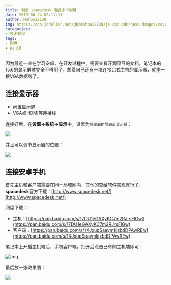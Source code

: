 ```yaml
---
title: 利用 spacedesk 连接多个副屏
date: 2019-08-24 08:11:11
author: Mahoo12138
img: https://cdn.jsdelivr.net/gh/mahoo12138/js-css-cdn/hexo-images/cover/win10.png
categories: 
- 技术教程
tags:
- 副屏
- Win10
---
```


因为最近一直在学习安卓，在开发过程中，需要查看开源项目的文档，笔记本的15.6的显示屏就完全不够用了，想着自己还有一块连接台式主机的显示器，就差一根VGA数据线了。

## 连接显示器

+ 闲置显示屏
+ VGA或HDMI等连接线

连接好后，在**设置->系统->显示**中，设置为`将桌面扩展到此显示器`：

![](https://cdn.jsdelivr.net/gh/mahoo12138/js-css-cdn/hexo-images/tutorials/pc/fp.png)

并且可以调节显示器的位置：

![](https://cdn.jsdelivr.net/gh/mahoo12138/js-css-cdn/hexo-images/tutorials/pc/fp2.png)

## 连接安卓手机

首先主机和客户端需要在同一局域网内，其他的交给软件实现就行了，**spacedesk**官方下载：[http://www.spacedesk.net/](http://www.spacedesk.net/)

网盘下载：

+ 主机：[https://pan.baidu.com/s/17DU1eGAXyKC7m2RJrsFlGw](https://pan.baidu.com/s/17DU1eGAXyKC7m2RJrsFlGw)
+ 客户端：[https://pan.baidu.com/s/1XJxupSaaymkjzbdDPAwREw](https://pan.baidu.com/s/1XJxupSaaymkjzbdDPAwREw)

笔记本上开启主机端后，手机客户端，打开后点击已有的主机端即可：

![img](https://cdn.jsdelivr.net/gh/mahoo12138/js-css-cdn/hexo-images/tutorials/pc/fp3.jpg)

最后放一张效果图：

![](https://cdn.jsdelivr.net/gh/mahoo12138/js-css-cdn/hexo-images/tutorials/pc/fp4.jpg)


